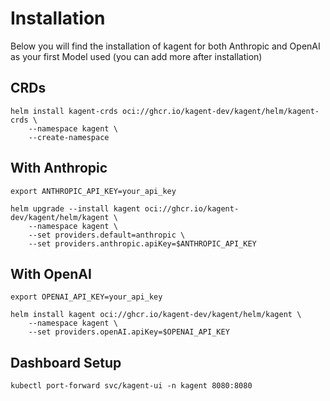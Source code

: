 # Installation

Below you will find the installation of kagent for both Anthropic and OpenAI as your first Model used (you can add more after installation)

## CRDs

```
helm install kagent-crds oci://ghcr.io/kagent-dev/kagent/helm/kagent-crds \
    --namespace kagent \
    --create-namespace
```

## With Anthropic
```
export ANTHROPIC_API_KEY=your_api_key
```

```
helm upgrade --install kagent oci://ghcr.io/kagent-dev/kagent/helm/kagent \
    --namespace kagent \
    --set providers.default=anthropic \
    --set providers.anthropic.apiKey=$ANTHROPIC_API_KEY

```

## With OpenAI
```
export OPENAI_API_KEY=your_api_key
```

```
helm install kagent oci://ghcr.io/kagent-dev/kagent/helm/kagent \
    --namespace kagent \
    --set providers.openAI.apiKey=$OPENAI_API_KEY
```

## Dashboard Setup

```
kubectl port-forward svc/kagent-ui -n kagent 8080:8080
```